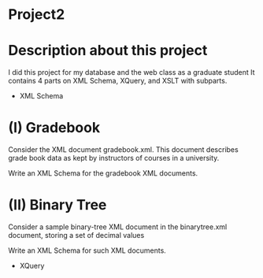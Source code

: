 # Project2 

# Description about this project 
I did this project for my database and the web class as a graduate student 
It contains 4 parts on XML Schema, XQuery, and XSLT with subparts.
* XML Schema

# (I) Gradebook

Consider the XML document gradebook.xml. This document describes grade book data as kept by instructors of courses in a university.

Write an XML Schema for the gradebook XML documents.

# (II) Binary Tree

Consider a sample binary-tree XML document in the binarytree.xml document, storing a set of decimal values

Write an XML Schema for such XML documents.

* XQuery


